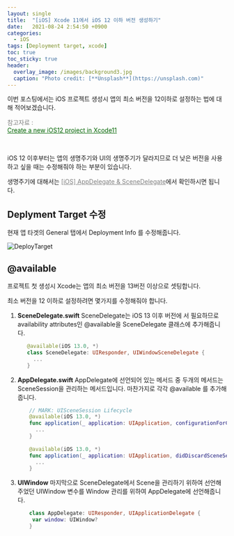 ```yaml
---
layout: single
title:  "[iOS] Xcode 11에서 iOS 12 이하 버전 생성하기"
date:   2021-08-24 2:54:50 +0900
categories: 
  - iOS
tags: [Deployment target, xcode]
toc: true
toc_sticky: true
header:
  overlay_image: /images/background3.jpg
  caption: "Photo credit: [**Unsplash**](https://unsplash.com)"
---
```


이번 포스팅에서는 iOS 프로젝트 생성시 앱의 최소 버전을 12이하로 설정하는 법에 대해 적어보겠습니다.

<span style="color:gray">참고자료 : <br></span><a href ="https://sarunw.com/posts/create-new-ios12-project-in-xcode11/" style="color:darkgreen"><U>Create a new iOS12 project in Xcode11</U></a>

<br>

iOS 12 이후부터는 앱의 생명주기와 UI의 생명주기가 달라지므로 더 낮은 버전을 사용하고 싶을 때는 수정해줘야 하는 부분이 있습니다. 

생명주기에 대해서는  <a href ="https://babywalnut.github.io/my-blog/ios/AppDelegate-SceneDelegate/" style="color:gray"><U>[iOS] AppDelegate & SceneDelegate</U></a>에서 확인하시면 됩니다.


## **Deplyment Target 수정**

현재 앱 타겟의 General 탭에서 Deployment Info 를 수정해줍니다.

![DeployTarget](https://user-images.githubusercontent.com/56648865/130635921-e877ded8-4ce6-40f3-b3e6-c7c53bc99701.png)






## **@available**

프로젝트 첫 생성시 Xcode는 앱의 최소 버전을 13버전 이상으로 셋팅합니다. 

최소 버전을 12 이하로 설정하려면 몇가지를 수정해줘야 합니다.



1. **SceneDelegate.swift**
SceneDelegate는 iOS 13 이후 버전에 서 필요하므로 availability attributes인 @available을 SceneDelegate 클래스에 추가해줍니다.
    ```swift
       @available(iOS 13.0, *)
       class SceneDelegate: UIResponder, UIWindowSceneDelegate {
         ...
       }
    ```
2. **AppDelegate.swift**
AppDelegate에 선언되어 있는 메서드 중 두개의 메서드는 SceneSession을 관리하는 메서드입니다. 
마찬가지로 각각 @available 를 추가해줍니다.
```swift
       // MARK: UISceneSession Lifecycle
       @available(iOS 13.0, *)
       func application(_ application: UIApplication, configurationForConnecting connectingSceneSession: UISceneSession, options: UIScene.ConnectionOptions) -> UISceneConfiguration {
         ...
       }
       
       @available(iOS 13.0, *)
       func application(_ application: UIApplication, didDiscardSceneSessions sceneSessions: Set<UISceneSession>) {
         ...
       }
```
3. **UIWindow**
마지막으로 SceneDelegate에서 Scene을 관리하기 위하여 선언해주었던 UIWindow 변수를 Window 관리를 위하여 AppDelegate에 선언해줍니다.
```swift
       class AppDelegate: UIResponder, UIApplicationDelegate {
       	var window: UIWindow?
       }
```
   
